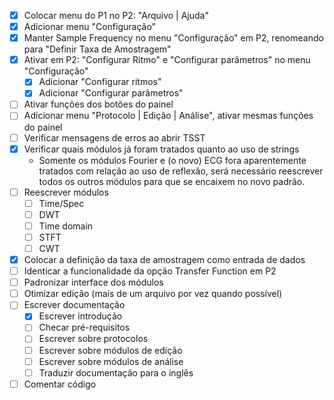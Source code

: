 ﻿- [x] Colocar menu do P1 no P2: "Arquivo | Ajuda"
- [x] Adicionar menu "Configuração"
- [x] Manter Sample Frequency no menu "Configuração" em P2, renomeando para "Definir Taxa de Amostragem"
- [x] Ativar em P2: "Configurar Ritmo" e "Configurar parâmetros" no menu "Configuração"
  - [x] Adicionar "Configurar ritmos"
  - [x] Adicionar "Configurar parâmetros"
- [ ] Ativar funções dos botões do painel
- [ ] Adicionar menu "Protocolo | Edição | Análise", ativar mesmas funções do painel
- [ ] Verificar mensagens de erros ao abrir TSST
- [x] Verificar quais módulos já foram tratados quanto ao uso de strings
  + Somente os módulos Fourier e (o novo) ECG fora aparentemente tratados com relação ao uso de reflexão, será necessário reescrever todos os outros módulos para que se encaixem no novo padrão.
- [ ] Reescrever módulos
  - [ ] Time/Spec
  - [ ] DWT
  - [ ] Time domain
  - [ ] STFT
  - [ ] CWT
- [x] Colocar a definição da taxa de amostragem como entrada de dados
- [ ] Identicar a funcionalidade da opção Transfer Function em P2
- [ ] Padronizar interface dos módulos
- [ ] Otimizar edição (mais de um arquivo por vez quando possível)
- [ ] Escrever documentação
  - [x] Escrever introdução
  - [ ] Checar pré-requisitos
  - [ ] Escrever sobre protocolos
  - [ ] Escrever sobre módulos de edição
  - [ ] Escrever sobre módulos de análise
  - [ ] Traduzir documentação para o inglês
- [ ] Comentar código
